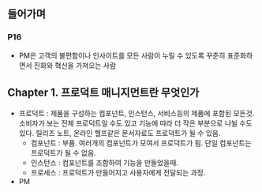 
## 들어가며

### P16
- PM은 고객의 불편함이나 인사이트를 모든 사람이 누릴 수 있도록 꾸준히 표준화하면서 진화와 혁신을 가져오는 사람

## Chapter 1. 프로덕트 매니지먼트란 무엇인가

- 프로덕트 : 제품을 구성하는 컴포넌트, 인스턴스, 서비스등의 제품에 포함된 모든것. 소비자가 보는 전체 프로덕트일 수도 있고 기능에 따라 더 작은 부분으로 나뉠 수도 있다. 릴리즈 노트, 온라인 헬프같은 문서자료도 프로덕트가 될 수 있음.
	- 컴포넌트 : 부품. 여러개의 컴포넌트가 모여서 프로덕트가 됨. 단일 컴포넌트는 프로덕트가 될 수 없음.
	- 인스턴스 : 컴포넌트를 조함하여 기능을 만들었을때.
	- 프로세스 : 프로덕트가 만들어지고 사용자에게 전달되는 과정.
- PM
